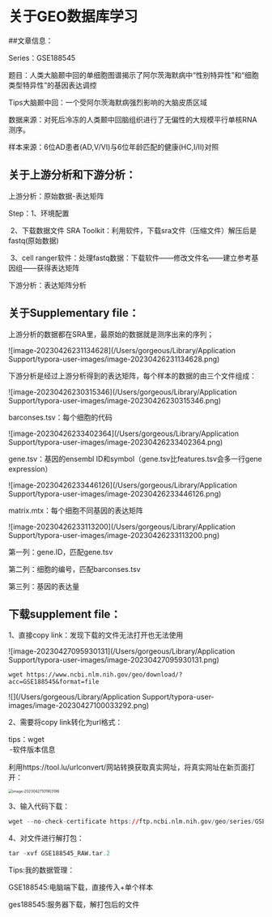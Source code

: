 # 关于GEO数据库学习



##文章信息：

Series：GSE188545

题目：人类大脑颞中回的单细胞图谱揭示了阿尔茨海默病中“性别特异性”和“细胞类型特异性”的基因表达调控

Tips大脑颞中回：一个受阿尔茨海默病强烈影响的大脑皮质区域

数据来源：对死后冷冻的人类颞中回脑组织进行了无偏性的大规模平行单核RNA测序。

样本来源：6位AD患者(AD,V/VI)与6位年龄匹配的健康(HC,I/II)对照



## 关于上游分析和下游分析：

上游分析：原始数据-表达矩阵

Step：1、环境配置

​			2、下载数据文件 SRA Toolkit：利用软件，下载sra文件（压缩文件）解压后是fastq(原始数据)

​			3、cell ranger软件：处理fastq数据：下载软件——修改文件名——建立参考基因组——获得表达矩阵

下游分析：表达矩阵分析



## 关于Supplementary file：

上游分析的数据都在SRA里，最原始的数据就是测序出来的序列；

![image-20230426231134628](/Users/gorgeous/Library/Application Support/typora-user-images/image-20230426231134628.png)



下游分析是经过上游分析得到的表达矩阵，每个样本的数据的由三个文件组成：

![image-20230426230315346](/Users/gorgeous/Library/Application Support/typora-user-images/image-20230426230315346.png)

barconses.tsv：每个细胞的代码

![image-20230426233402364](/Users/gorgeous/Library/Application Support/typora-user-images/image-20230426233402364.png)



gene.tsv：基因的ensembl ID和symbol（gene.tsv比features.tsv会多一行gene expression）

![image-20230426233446126](/Users/gorgeous/Library/Application Support/typora-user-images/image-20230426233446126.png)



matrix.mtx：每个细胞不同基因的表达矩阵

![image-20230426233113200](/Users/gorgeous/Library/Application Support/typora-user-images/image-20230426233113200.png)

第一列：gene.ID，匹配gene.tsv

第二列：细胞的编号，匹配barconses.tsv

第三列：基因的表达量



## 下载supplement file：

1、直接copy link：发现下载的文件无法打开也无法使用

![image-20230427095930131](/Users/gorgeous/Library/Application Support/typora-user-images/image-20230427095930131.png)

```
wget https://www.ncbi.nlm.nih.gov/geo/download/?acc=GSE188545&format=file
```

![](/Users/gorgeous/Library/Application Support/typora-user-images/image-20230427100033292.png)



2、需要将copy link转化为url格式：

tips：wget <option> <url>-软件版本信息

利用https://tool.lu/urlconvert/网站转换获取真实网址，将真实网址在新页面打开：

<img src="/Users/gorgeous/Library/Application Support/typora-user-images/image-20230427101903196.png" alt="image-20230427101903196" style="zoom:50%;" />

3、输入代码下载：

```R
wget --no-check-certificate https://ftp.ncbi.nlm.nih.gov/geo/series/GSE188nnn/GSE188545/suppl/GSE188545_RAW.tar
```

4、对文件进行解打包：

```R
tar -xvf GSE188545_RAW.tar.2
```





Tips:我的数据管理：

GSE188545:电脑端下载，直接传入+单个样本

ges188545:服务器下载，解打包后的文件

